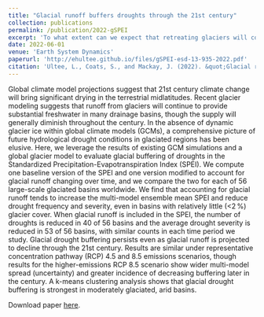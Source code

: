 ```yaml
---
title: "Glacial runoff buffers droughts through the 21st century"
collection: publications
permalink: /publication/2022-gSPEI
excerpt: 'To what extent can we expect that retreating glaciers will continue to moderate droughts around the world?'
date: 2022-06-01
venue: 'Earth System Dynamics'
paperurl: 'http://ehultee.github.io/files/gSPEI-esd-13-935-2022.pdf'
citation: 'Ultee, L., Coats, S., and Mackay, J. (2022). &quot;Glacial runoff buffers droughts through the 21st century.&quot; <i>Earth System Dynamics</i> 13: 935-959. https://doi.org/10.5194/esd-13-935-2022'
---
```


Global climate model projections suggest that 21st century climate change will bring 
significant drying in the terrestrial midlatitudes. Recent glacier modeling suggests that 
runoff from glaciers will continue to provide substantial freshwater in many drainage 
basins, though the supply will generally diminish throughout the century. In the absence 
of dynamic glacier ice within global climate models (GCMs), a comprehensive picture of 
future hydrological drought conditions in glaciated regions has been elusive. Here, we 
leverage the results of existing GCM simulations and a global glacier model to evaluate 
glacial buffering of droughts in the Standardized Precipitation-Evapotranspiration Index 
(SPEI). We compute one baseline version of the SPEI and one version modified to account 
for glacial runoff changing over time, and we compare the two for each of 56 large-scale 
glaciated basins worldwide. We find that accounting for glacial runoff tends to increase 
the multi-model ensemble mean SPEI and reduce drought frequency and severity, even in 
basins with relatively little (<2 %) glacier cover. When glacial runoff is included in 
the SPEI, the number of droughts is reduced in 40 of 56 basins and the average drought 
severity is reduced in 53 of 56 basins, with similar counts in each time period we study. 
Glacial drought buffering persists even as glacial runoff is projected to decline through 
the 21st century. Results are similar under representative concentration pathway (RCP) 
4.5 and 8.5 emissions scenarios, though results for the higher-emissions RCP 8.5 scenario 
show wider multi-model spread (uncertainty) and greater incidence of decreasing buffering 
later in the century. A k-means clustering analysis shows that glacial drought buffering 
is strongest in moderately glaciated, arid basins.



Download paper <a href='http://ehultee.github.io/files/gSPEI-esd-13-935-2022.pdf'>here</a>.